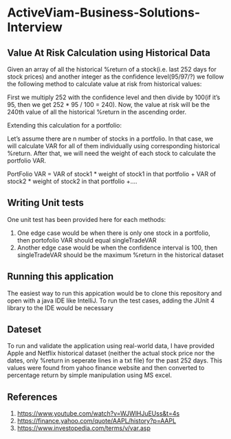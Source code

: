 # ActiveViam-Business-Solutions-Interview

## Value At Risk Calculation using Historical Data
Given an array of all the historical %return of a stock(i.e. last 252 days for stock prices) and another integer as the confidence level(95/97/?) we follow the following method to calculate value at risk from historical values:

First we multiply 252 with the confidence level and then divide by 100(if it’s 95, then we get 252 * 95 / 100 = 240). Now, the value at risk will be the 240th value of all the historical %return in the ascending order.

Extending this calculation for a portfolio:

Let’s assume there are n number of stocks in a portfolio. In that case, we will calculate VAR for all of them individually using corresponding historical %return. After that, we will need the weight of each stock to calculate the portfolio VAR.

PortFolio VAR = VAR of stock1 * weight of stock1 in that portfolio + VAR of stock2 * weight of stock2 in that portfolio +.... 

## Writing Unit tests
One unit test has been provided here for each methods:
1. One edge case would be when there is only one stock in a portfolio, then portofolio VAR should equal singleTradeVAR
2. Another edge case would be when the confidence interval is 100, then singleTradeVAR should be the maximum %return in the historical dataset

## Running this application
The easiest way to run this appication would be to clone this repository and open with a java IDE like IntelliJ. To run the test cases, adding the JUnit 4 library to the IDE would be necessary

## Dateset 
To run and validate the application using real-world data, I have provided Apple and Netflix historical dataset (neither the actual stock price nor the dates, only %return in seperate lines in a txt file) for the past 252 days. This values were found from yahoo finance website and then converted to percentage return by simple manipulation using MS excel.

## References
1. https://www.youtube.com/watch?v=WJWlHJuEUss&t=4s
2. https://finance.yahoo.com/quote/AAPL/history?p=AAPL
3. https://www.investopedia.com/terms/v/var.asp
